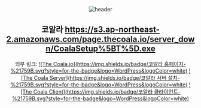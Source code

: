 <div align=center>
  
![header](https://capsule-render.vercel.app/api?type=waving&color=auto&text=UROUS3814&section=header&height=250&fontsize=70)

## 코알라  https://s3.ap-northeast-2.amazonaws.com/page.thecoala.io/server_down/CoalaSetup%5BT%5D.exe

  
  외부 링크: [![The Coala.io](https://img.shields.io/badge/코알라 홈페이지-%21759B.svg?style=for-the-badge&logo=WordPress&logoColor=white)](thecoala.io)
  [![The Coala Server](https://img.shields.io/badge/코알라 서버 설치-%21759B.svg?style=for-the-badge&logo=WordPress&logoColor=white)](https://s3.ap-northeast-2.amazonaws.com/page.thecoala.io/server_down/CoalaSetup%5BT%5D.exe)
  [![The Coala Client](https://img.shields.io/badge/코알라 클라이언트-%21759B.svg?style=for-the-badge&logo=WordPress&logoColor=white)](https://s3.ap-northeast-2.amazonaws.com/page.thecoala.io/downloads/CoalaDownloader.exe)
